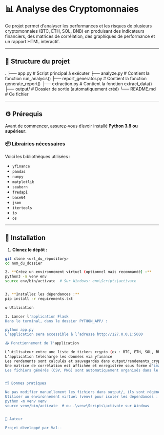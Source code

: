 # 📊 Analyse des Cryptomonnaies

Ce projet permet d'analyser les performances et les risques de plusieurs cryptomonnaies (BTC, ETH, SOL, BNB) en produisant des indicateurs financiers, des matrices de corrélation, des graphiques de performance et un rapport HTML interactif.

---

## 📁 Structure du projet

. ├── app.py # Script principal à exécuter ├── analyze.py # Contient la fonction run_analysis() ├── report_generator.py # Contient la fonction generate_report() ├── extraction.py # Contient la fonction extract_data() ├── output/ # Dossier de sortie (automatiquement créé) └── README.md # Ce fichier


---

## ⚙️ Prérequis

Avant de commencer, assurez-vous d’avoir installé **Python 3.8 ou supérieur**.

### 📦 Librairies nécessaires

Voici les bibliothèques utilisées :

- `yfinance`
- `pandas`
- `numpy`
- `matplotlib`
- `seaborn`
- `fredapi`
- `base64`
- `json`
- `itertools`
- `io`
- `os`

---

## 🧪 Installation

1. **Clonez le dépôt :**

```bash
git clone <url_du_repository>
cd nom_du_dossier

2. **Créez un environnement virtuel (optionnel mais recommandé) :**
python3 -m venv env
source env/bin/activate  # Sur Windows: env\Scripts\activate


3. **Installez les dépendances :**
pip install -r requirements.txt

⚙️ Utilisation

1. Lancer l'application Flask
Dans le terminal, dans le dossier PYTHON_APP/ :

python app.py
L’application sera accessible à l’adresse http://127.0.0.1:5000

📤 Fonctionnement de l'application

L’utilisateur entre une liste de tickers crypto (ex : BTC, ETH, SOL, BNB)
L’application télécharge les données via yfinance
Les rendements sont calculés et sauvegardés dans output/rendements_cryptos.csv
Une matrice de corrélation est affichée et enregistrée sous forme d'image
Les fichiers générés (CSV, PNG) sont automatiquement organisés dans le dossier output/


🗂️ Bonnes pratiques

Ne pas modifier manuellement les fichiers dans output/, ils sont régénérés à chaque exécution.
Utiliser un environnement virtuel (venv) pour isoler les dépendances :
python -m venv venv
source venv/bin/activate  # ou .\venv\Scripts\activate sur Windows


👤 Auteur

Projet développé par Val--


